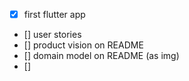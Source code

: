 - [x] first flutter app
- [] user stories
- [] product vision on README
- [] domain model on README (as img)
- [] 
